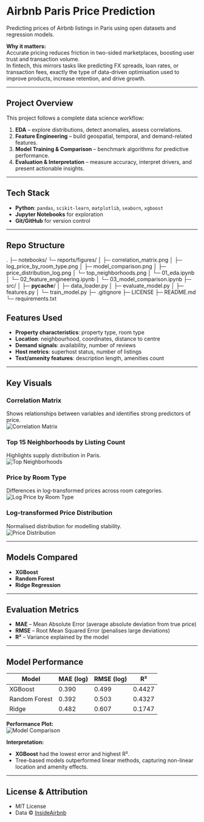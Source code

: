 # Airbnb Paris Price Prediction

Predicting prices of Airbnb listings in Paris using open datasets and regression models.  

**Why it matters:**  
Accurate pricing reduces friction in two-sided marketplaces, boosting user trust and transaction volume.  
In fintech, this mirrors tasks like predicting FX spreads, loan rates, or transaction fees, exactly the type of data-driven optimisation used to improve products, increase retention, and drive growth.

---

## Project Overview

This project follows a complete data science workflow:
1. **EDA** – explore distributions, detect anomalies, assess correlations.
2. **Feature Engineering** – build geospatial, temporal, and demand-related features.
3. **Model Training & Comparison** – benchmark algorithms for predictive performance.
4. **Evaluation & Interpretation** – measure accuracy, interpret drivers, and present actionable insights.

---

## Tech Stack

- **Python**: `pandas`, `scikit-learn`, `matplotlib`, `seaborn`, `xgboost`
- **Jupyter Notebooks** for exploration
- **Git/GitHub** for version control

---

## Repo Structure
.
├─ notebooks/ 
  └─ reports/figures/
│     ├─ correlation_matrix.png
│     ├─ log_price_by_room_type.png
│     ├─ model_comparison.png
│     ├─ price_distribution_log.png
│     └─ top_neighborhoods.png
│ └─ 01_eda.ipynb
│ └─ 02_feature_engineering.ipynb
│ └─ 03_model_comparison.ipynb
├─ src/
│  ├─ __pycache__/
│  ├─ data_loader.py
│  ├─ evaluate_model.py
│  ├─ features.py
│  └─ train_model.py
├─ .gitignore
├─ LICENSE
├─ README.md
└─ requirements.txt


## Features Used

- **Property characteristics**: property type, room type  
- **Location**: neighbourhood, coordinates, distance to centre  
- **Demand signals**: availability, number of reviews  
- **Host metrics**: superhost status, number of listings  
- **Text/amenity features**: description length, amenities count

---

## Key Visuals

### Correlation Matrix
Shows relationships between variables and identifies strong predictors of price.  
![Correlation Matrix](reports/figures/correlation_matrix.png)

### Top 15 Neighborhoods by Listing Count
Highlights supply distribution in Paris.  
![Top Neighborhoods](reports/figures/top_neighborhoods.png)

### Price by Room Type
Differences in log-transformed prices across room categories.  
![Log Price by Room Type](reports/figures/log_price_by_room_type.png)

### Log-transformed Price Distribution
Normalised distribution for modelling stability.  
![Price Distribution](reports/figures/price_distribution.png)

---

## Models Compared

- **XGBoost**  
- **Random Forest**  
- **Ridge Regression**

---

## Evaluation Metrics

- **MAE** – Mean Absolute Error (average absolute deviation from true price)  
- **RMSE** – Root Mean Squared Error (penalises large deviations)  
- **R²** – Variance explained by the model  
---

## Model Performance

| Model         | MAE (log) | RMSE (log) | R²     |
|---------------|-----------|------------|--------|
| XGBoost       | 0.390     | 0.499      | 0.4427 |
| Random Forest | 0.392     | 0.503      | 0.4327 |
| Ridge         | 0.482     | 0.607      | 0.1747 |

**Performance Plot:**  
![Model Comparison](reports/figures/model_comparison.png)

**Interpretation:**  
- **XGBoost** had the lowest error and highest R².
- Tree-based models outperformed linear methods, capturing non-linear location and amenity effects.

---

## License & Attribution

- MIT License
- Data © [InsideAirbnb](http://insideairbnb.com/get-the-data.html)
